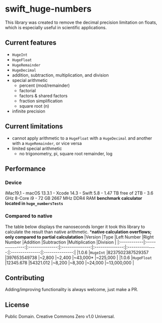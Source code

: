 # swift_huge-numbers

This library was created to remove the decimal precision limitation on floats, which is especially useful in scientific applications.

## Current features
- `HugeInt`
- `HugeFloat`
- `HugeRemainder`
- `HugeDecimal`
- addition, subtraction, multiplication, and division
- special arithmetic
  - percent (mod/remainder)
  - factorial
  - factors & shared factors
  - fraction simplification
  - square root (n)
- infinite precision

## Current limitations
- cannot apply arithmetic to a `HugeFloat` with a `HugeDecimal` and another with a `HugeRemainder`, or vice versa
- limited special arithmetic
  - no trigonometry, pi, square root remainder, log
  
## Performance
### Device
iMac19,1 - macOS 13.3.1 - Xcode 14.3 - Swift 5.8 - 1.47 TB free of 2TB - 3.6 GHz 8-Core i9 - 72 GB 2667 MHz DDR4 RAM
**benchmark calculator located in `huge_numbersTests`**
### Compared to native
The table below displays the nanoseconds longer it took this library to calculate the result than native arithmetic.
\***native calculation overflows; only compared to partial calculatation**
|Version      |Type             |Left Number      |Right Number     |Addition         |Subtraction      |Multiplication   |Division         |
|:------------|:---------------:|:---------------:|:---------------:|:---------------:|:---------------:|:---------------:|:---------------:|
|1.0.6        |`HugeInt`        |8237502387529357 |397653549738     |~2,800           |~2,400           |~43,000\*        |~225,000         |
|1.0.6        |`HugeFloat`      |12345.678        |54321.012        |~8,200           |~8,300           |~24,000          |~13,000,000      |

## Contributing
Adding/improving functionality is always welcome, just make a PR.

## License
Public Domain. Creative Commons Zero v1.0 Universal.
